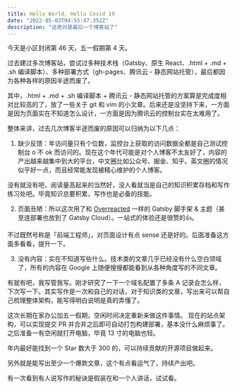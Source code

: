 ```yaml
---
title: Hello World, Hello Covid 19
date: "2022-05-03T04:55:47.352Z"
description: "这绝对是最后一个博客站了"
---
```


今天是小区封闭第 46 天，五一假期第 4 天。

过去建过多次博客站，尝试过多种技术栈（Gatsby、原生 React、.html + .md + .sh 编译脚本）、多种部署方式（gh-pages、腾讯云 - 静态网站托管），最后都因为各种各样的原因半途而废了。

其中，.html + .md + .sh 编译脚本 + 腾讯云 - 静态网站托管的方案算是完成度相对比较高的了，放了一些关于 git 和 vim 的小文章。后来还是没坚持下来，一方面是因为页面实在不知道怎么设计，一方面是因为腾讯云的控制台实在太难用了。

整体来讲，过去几次博客半途而废的原因可以归纳为以下几点：

1. 缺少反馈：年访问量只有个位数，监控台上获取的访问数据全都是自己测试控制台 o 不 ok 而访问的。现在这个年代可能是对个人博客不太友好了，内容的产出越来越集中到大的平台，中文圈比如公众号、掘金、知乎。英文圈的情况似乎好一点，而且经常能发现被精心维护的个人博客。

没有就没有吧，阅读量高起来的当然好，没人看就当是自己的知识积累存档和写作练习处吧。毕竟知识总要积累，写作也是必备的技能。

2. 页面丑陋：所以这次用了和 [Overreacted](https://overreacted.io/) 一样的 Gatsby 脚手架 & 主题（甚至连部署也放到了 Gatsby Cloud）。一站式的体验还是很赞的👍。

不过既然号称是「前端工程师」，对页面设计有点 sense 还是好的。后面准备这方面多看看，提升一下。

3. 没有内容：实在不知道写些什么。技术类的文章几乎已经没有什么空白领域了，所有的内容在 Google 上随便搜搜都能看到从各种角度写的不同文章。

有就有吧，我写管我写。刚才研究了一下一个域名配置了多条 A 记录会怎么样，下次写一下。其实写作是一次和自己的对话，对于知识类的文章，写出来可以帮自己梳理整体架构，能写得明白说明是真的弄懂了。

这次长期在家办公加五一假期，空闲时间决定重新来做这件事情。
现在的站点架构，可以实现提交 PR 并合并之后即可自动打包构建部署，基本没什么麻烦事了。
之后准备一有空闲就打开电脑，毕竟 13 寸的电脑也轻。

年内最好能找到一个 Star 数大于 300 的，可以持续贡献的开源项目做起来。

另外就是能写出至少一个爆款文章，这个有点看运气了，持续产出吧。

有一次看到有人说写作的秘诀是假装在和一个人讲话，试试看。
